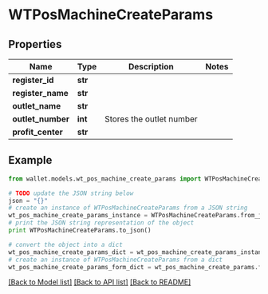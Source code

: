 # WTPosMachineCreateParams


## Properties

Name | Type | Description | Notes
------------ | ------------- | ------------- | -------------
**register_id** | **str** |  | 
**register_name** | **str** |  | 
**outlet_name** | **str** |  | 
**outlet_number** | **int** | Stores the outlet number | 
**profit_center** | **str** |  | 

## Example

```python
from wallet.models.wt_pos_machine_create_params import WTPosMachineCreateParams

# TODO update the JSON string below
json = "{}"
# create an instance of WTPosMachineCreateParams from a JSON string
wt_pos_machine_create_params_instance = WTPosMachineCreateParams.from_json(json)
# print the JSON string representation of the object
print WTPosMachineCreateParams.to_json()

# convert the object into a dict
wt_pos_machine_create_params_dict = wt_pos_machine_create_params_instance.to_dict()
# create an instance of WTPosMachineCreateParams from a dict
wt_pos_machine_create_params_form_dict = wt_pos_machine_create_params.from_dict(wt_pos_machine_create_params_dict)
```
[[Back to Model list]](../README.md#documentation-for-models) [[Back to API list]](../README.md#documentation-for-api-endpoints) [[Back to README]](../README.md)


